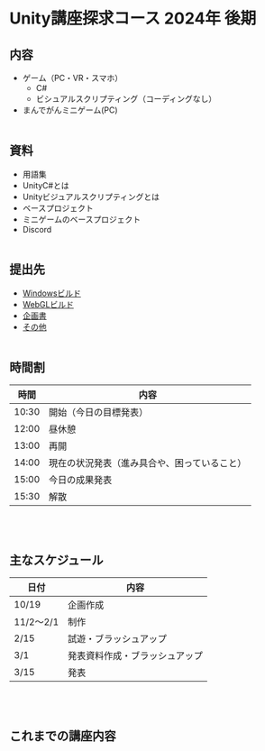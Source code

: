 # Unity講座探求コース 2024年 後期
## 内容
- ゲーム（PC・VR・スマホ）
    - C# 
    - ビシュアルスクリプティング（コーディングなし）
- まんでがんミニゲーム(PC)
<br><br>

## 資料
- 用語集
- UnityC#とは
- Unityビジュアルスクリプティングとは
- ベースプロジェクト
- ミニゲームのベースプロジェクト
- Discord
<br><br>
## 提出先
- [Windowsビルド](https://drive.google.com/drive/folders/12xcJa-lr9gkOfNfLzm9MK1VFvCeh2ARY?usp=sharing)
- [WebGLビルド](https://drive.google.com/drive/folders/144XjyezHUWu6-RE5XyoiUanMBE3jz6PS?usp=sharing)
- [企画書](https://drive.google.com/drive/folders/1WXvHG6pZ0147IXDzG_TjsR8-hsY0BM-3?usp=sharing)
- [その他](https://drive.google.com/drive/folders/1IrxExkLC-ibfCwIIPRIUXLRoM_Lcjdhj?usp=sharing)
<br><br>
## 時間割
| 時間  | 内容                                        |
|-------|---------------------------------------------|
| 10:30 | 開始（今日の目標発表）                     |
| 12:00 | 昼休憩                                      |
| 13:00 | 再開                                        |
| 14:00 | 現在の状況発表（進み具合や、困っていること）|
| 15:00 | 今日の成果発表                              |
| 15:30 | 解散                                        |
<br><br>

## 主なスケジュール
| 日付         | 内容                         |
|--------------|------------------------------|
| 10/19        | 企画作成                     |
| 11/2～2/1    | 制作                         |
| 2/15         | 試遊・ブラッシュアップ       |
| 3/1          | 発表資料作成・ブラッシュアップ |
| 3/15         | 発表                         |
<br><br>
## これまでの講座内容
